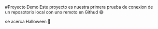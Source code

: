 ﻿#Proyecto Demo
Este proyecto es nuestra primera prueba de conexion de un reposotorio local con uno remoto en Githud :smile:

se acerca Halloween 🎃 
